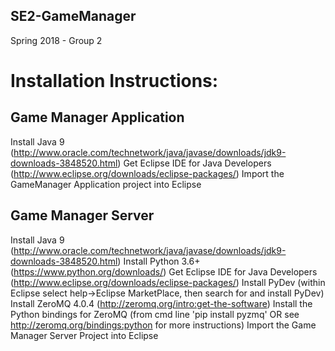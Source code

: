 ## SE2-GameManager

Spring 2018 - Group 2

# Installation Instructions:

## Game Manager Application
Install Java 9 (http://www.oracle.com/technetwork/java/javase/downloads/jdk9-downloads-3848520.html)
Get Eclipse IDE for Java Developers (http://www.eclipse.org/downloads/eclipse-packages/)
Import the GameManager Application project into Eclipse

## Game Manager Server
Install Java 9 (http://www.oracle.com/technetwork/java/javase/downloads/jdk9-downloads-3848520.html)
Install Python 3.6+ (https://www.python.org/downloads/)
Get Eclipse IDE for Java Developers (http://www.eclipse.org/downloads/eclipse-packages/)
Install PyDev (within Eclipse select help->Eclipse MarketPlace, then search for and install PyDev)
Install ZeroMQ 4.0.4 (http://zeromq.org/intro:get-the-software)
Install the Python bindings for ZeroMQ (from cmd line 'pip install pyzmq' OR see http://zeromq.org/bindings:python for more instructions)
Import the Game Manager Server Project into Eclipse
